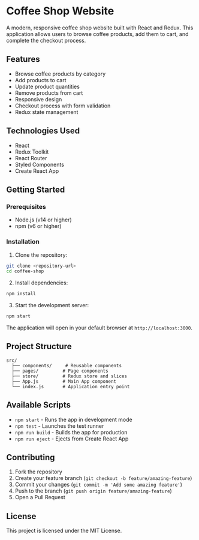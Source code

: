 # Coffee Shop Website

A modern, responsive coffee shop website built with React and Redux. This application allows users to browse coffee products, add them to cart, and complete the checkout process.

## Features

- Browse coffee products by category
- Add products to cart
- Update product quantities
- Remove products from cart
- Responsive design
- Checkout process with form validation
- Redux state management

## Technologies Used

- React
- Redux Toolkit
- React Router
- Styled Components
- Create React App

## Getting Started

### Prerequisites

- Node.js (v14 or higher)
- npm (v6 or higher)

### Installation

1. Clone the repository:
```bash
git clone <repository-url>
cd coffee-shop
```

2. Install dependencies:
```bash
npm install
```

3. Start the development server:
```bash
npm start
```

The application will open in your default browser at `http://localhost:3000`.

## Project Structure

```
src/
  ├── components/     # Reusable components
  ├── pages/         # Page components
  ├── store/         # Redux store and slices
  ├── App.js         # Main App component
  └── index.js       # Application entry point
```

## Available Scripts

- `npm start` - Runs the app in development mode
- `npm test` - Launches the test runner
- `npm run build` - Builds the app for production
- `npm run eject` - Ejects from Create React App

## Contributing

1. Fork the repository
2. Create your feature branch (`git checkout -b feature/amazing-feature`)
3. Commit your changes (`git commit -m 'Add some amazing feature'`)
4. Push to the branch (`git push origin feature/amazing-feature`)
5. Open a Pull Request

## License

This project is licensed under the MIT License. 